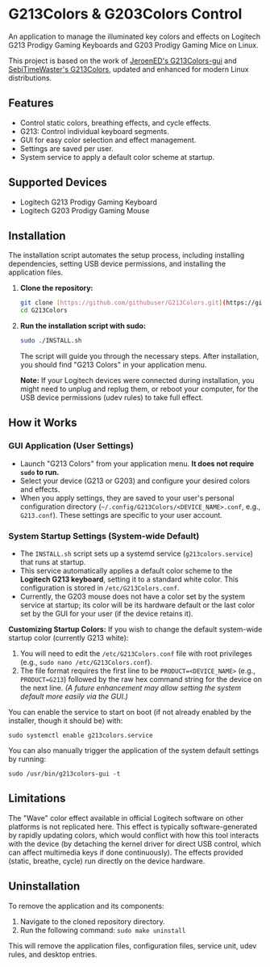 # G213Colors & G203Colors Control

An application to manage the illuminated key colors and effects on Logitech G213 Prodigy Gaming Keyboards and G203 Prodigy Gaming Mice on Linux.

This project is based on the work of [JeroenED's G213Colors-gui](https://github.com/JeroenED/G213Colors-gui) and [SebiTimeWaster's G213Colors](https://github.com/SebiTimeWaster/G213Colors), updated and enhanced for modern Linux distributions.

## Features

* Control static colors, breathing effects, and cycle effects.
* G213: Control individual keyboard segments.
* GUI for easy color selection and effect management.
* Settings are saved per user.
* System service to apply a default color scheme at startup.

## Supported Devices

* Logitech G213 Prodigy Gaming Keyboard
* Logitech G203 Prodigy Gaming Mouse

## Installation

The installation script automates the setup process, including installing dependencies, setting USB device permissions, and installing the application files.

1.  **Clone the repository:**
    ```bash
    git clone [https://github.com/githubuser/G213Colors.git](https://github.com/githubuser/G213Colors.git)
    cd G213Colors
    ```

2.  **Run the installation script with sudo:**
    ```bash
    sudo ./INSTALL.sh
    ```
    The script will guide you through the necessary steps. After installation, you should find "G213 Colors" in your application menu.

    **Note:** If your Logitech devices were connected during installation, you might need to unplug and replug them, or reboot your computer, for the USB device permissions (udev rules) to take full effect.

## How it Works

### GUI Application (User Settings)

* Launch "G213 Colors" from your application menu. **It does not require `sudo` to run.**
* Select your device (G213 or G203) and configure your desired colors and effects.
* When you apply settings, they are saved to your user's personal configuration directory (`~/.config/G213Colors/<DEVICE_NAME>.conf`, e.g., `G213.conf`). These settings are specific to your user account.

### System Startup Settings (System-wide Default)

* The `INSTALL.sh` script sets up a systemd service (`g213colors.service`) that runs at startup.
* This service automatically applies a default color scheme to the **Logitech G213 keyboard**, setting it to a standard white color. This configuration is stored in `/etc/G213Colors.conf`.
* Currently, the G203 mouse does not have a color set by the system service at startup; its color will be its hardware default or the last color set by the GUI for your user (if the device retains it).

**Customizing Startup Colors:**
If you wish to change the default system-wide startup color (currently G213 white):
1.  You will need to edit the `/etc/G213Colors.conf` file with root privileges (e.g., `sudo nano /etc/G213Colors.conf`).
2.  The file format requires the first line to be `PRODUCT=<DEVICE_NAME>` (e.g., `PRODUCT=G213`) followed by the raw hex command string for the device on the next line.
    *(A future enhancement may allow setting the system default more easily via the GUI.)*

You can enable the service to start on boot (if not already enabled by the installer, though it should be) with:

```sudo systemctl enable g213colors.service```

You can also manually trigger the application of the system default settings by running:

```sudo /usr/bin/g213colors-gui -t```

## Limitations
The "Wave" color effect available in official Logitech software on other platforms is not replicated here. This effect is typically software-generated by rapidly updating colors, which would conflict with how this tool interacts with the device (by detaching the kernel driver for direct USB control, which can affect multimedia keys if done continuously). The effects provided (static, breathe, cycle) run directly on the device hardware.

## Uninstallation
To remove the application and its components:

1. Navigate to the cloned repository directory.
2. Run the following command:
```sudo make uninstall```

This will remove the application files, configuration files, service unit, udev rules, and desktop entries.
